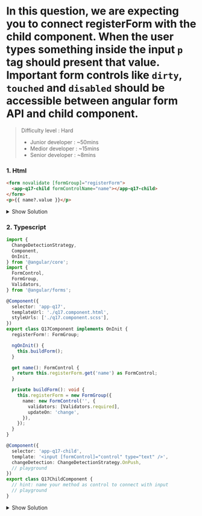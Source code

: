  
# In this question, we are expecting you to connect registerForm with the child component. When the user types something inside the input `p` tag should present that value. Important form controls like `dirty`, `touched` and `disabled` should be accessible between **angular form API** and child component.

>Difficulty level : Hard 
> - Junior developer : ~50mins 
> - Medior developer : ~15mins 
> - Senior developer : ~8mins 

### 1. Html

```html
<form novalidate [formGroup]="registerForm">
  <app-q17-child formControlName="name"></app-q17-child>
</form>
<p>{{ name?.value }}</p>
```

<details>
<summary>Show Solution</summary>
<p>

```html
<form novalidate [formGroup]="registerForm">
  <app-q17-child formControlName="name"></app-q17-child>
</form>
<p>{{ name?.value }}</p>
```

</p>
</details>


### 2. Typescript

```typescript
import {
  ChangeDetectionStrategy,
  Component,
  OnInit,
} from '@angular/core';
import {
  FormControl,
  FormGroup,
  Validators,
} from '@angular/forms';

@Component({
  selector: 'app-q17',
  templateUrl: './q17.component.html',
  styleUrls: ['./q17.component.scss'],
})
export class Q17Component implements OnInit {
  registerForm!: FormGroup;

  ngOnInit() {
    this.buildForm();
  }

  get name(): FormControl {
    return this.registerForm.get('name') as FormControl;
  }

  private buildForm(): void {
    this.registerForm = new FormGroup({
      name: new FormControl('', {
        validators: [Validators.required],
        updateOn: 'change',
      }),
    });
  }
}

@Component({
  selector: 'app-q17-child',
  template: '<input [formControl]="control" type="text" />',
  changeDetection: ChangeDetectionStrategy.OnPush,
  // playground
})
export class Q17ChildComponent {
  // hint: name your method as control to connect with input
  // playground
}
```

<details>
<summary>Show Solution</summary>
<p>

```typescript
import {
  ChangeDetectionStrategy,
  Component,
  forwardRef,
  Injector,
  Input,
  OnInit,
  ViewChild,
} from '@angular/core';
import {
  ControlContainer,
  ControlValueAccessor,
  FormControl,
  FormControlDirective,
  FormGroup,
  NG_VALUE_ACCESSOR,
  Validators,
} from '@angular/forms';

@Component({
  selector: 'app-q17',
  templateUrl: './q17.component.html',
  styleUrls: ['./q17.component.scss'],
})
export class Q17Component implements OnInit {
  registerForm!: FormGroup;

  ngOnInit() {
    this.buildForm();
  }

  get name(): FormControl {
    return this.registerForm.get('name') as FormControl;
  }

  private buildForm(): void {
    this.registerForm = new FormGroup({
      name: new FormControl('', {
        validators: [Validators.required],
        updateOn: 'change',
      }),
    });
  }
}

@Component({
  selector: 'app-q17-child',
  template: '<input [formControl]="control" type="text" />',
  changeDetection: ChangeDetectionStrategy.OnPush,
  providers: [
    {
      provide: NG_VALUE_ACCESSOR,
      multi: true,
      useExisting: forwardRef(() => Q17ChildComponent),
    },
  ],
})
export class Q17ChildComponent implements ControlValueAccessor {
  @ViewChild(FormControlDirective, { static: true })
  formControlDirective!: FormControlDirective;

  @Input()
  formControl!: FormControl;
  @Input()
  formControlName!: string;

  get control() {
    return (
      this.formControl ||
      this.controlContainer.control?.get(this.formControlName)
    );
  }

  constructor(private injector: Injector) {}

  get controlContainer() {
    return this.injector.get(ControlContainer);
  }

  registerOnTouched(fn: any): void {
    this.formControlDirective.valueAccessor?.registerOnTouched(fn);
  }

  registerOnChange(fn: any): void {
    this.formControlDirective.valueAccessor?.registerOnChange(fn);
  }

  writeValue(obj: any): void {
    this.formControlDirective.valueAccessor?.writeValue(obj);
  }

  setDisabledState(isDisabled: boolean): void {
    this.formControlDirective.valueAccessor?.setDisabledState!(isDisabled);
  }
}
```

</p>
</details>
 